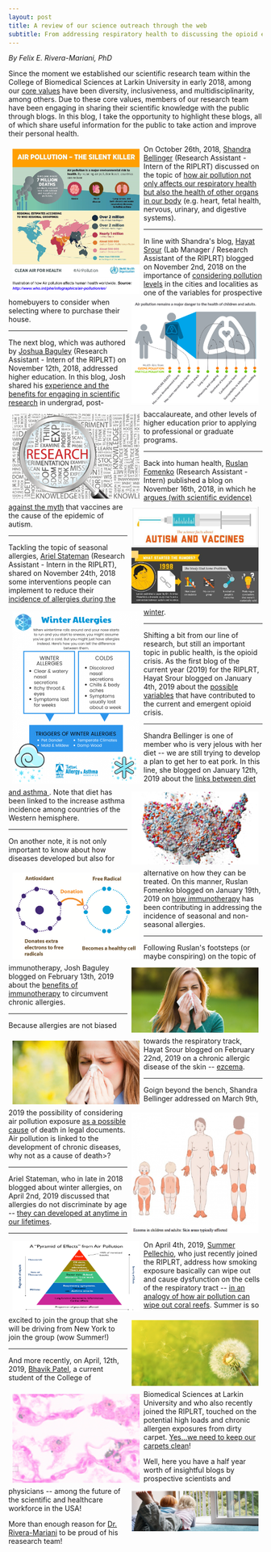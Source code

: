 ```yaml
---
layout: post
title: A review of our science outreach through the web
subtitle: From addressing respiratory health to discussing the opioid epidemic
---
```


*By Felix E. Rivera-Mariani, PhD*

Since the moment we established our scientific research team within the College of Biomedical Sciences at Larkin University in early 2018, among our <a href="https://www.riplrt.com/mission/" target="_blank">core values</a> have been diversity, inclusiveness, and multidisciplinarity, among others. Due to these core values, members of our research team have been engaging in sharing their scientific knowledge with the public through blogs. In this blog, I take the opportunity to highlight these blogs, all of which share useful information for the public to take action and improve their personal health. 

<img src="/img/airpollution-who.jpg" alt="Air Pollutin Worldwide" align="left" style="width: 50%; height: 50%; margin:8px">
On October 26th, 2018, <a href="https://www.riplrt.com/members/#Shandra%20Bellinger" target="_blank">Shandra Bellinger</a> (Research Assistant - Intern of the RIPLRT) discussed on the topic of <a href="https://www.riplrt.com/2018-10-26-airpollution-and-human-health/" target="_blank">how air pollution not only affects our respiratory health but also the health of other organs in our body</a> (e.g. heart, fetal health, nervous, urinary, and digestive systems). 

---

<img src="/img/airpollution-hayatpost.png" alt="Danger of Air Pollution" align="right" style="width: 50%; height: 50%; margin:8px">
In line with Shandra's blog, <a href="https://www.riplrt.com/members/#Hayat%20Srour" target="_blank">Hayat Srour</a> (Lab Manager / Research Assistant of the RIPLRT) blogged on November 2nd, 2018 on the importance of <a href="https://www.riplrt.com/2018-11-02-dont-must-just-yet/" target="_blank"> considering pollution levels</a> in the cities and localities as one of the variables for prospective homebuyers to consider when selecting where to purchase their house. 

---

<img src="/img/Researchblog1.png" alt="Research Blog" align="left" style="width: 50%; height: 50%; margin:8px">
The next blog, which was authored by <a href="https://www.riplrt.com/members/#Joshua%20Baguley" target="_blank">Joshua Baguley</a> (Research Assistant - Intern of the RIPLRT) on November 12th, 2018, addressed higher education. In this blog, Josh shared his <a href="https://www.riplrt.com/2018-11-12-lessons-of-scientific-research/" target="_blank">experience and the benefits for engaging in scientific research</a> in undergrad, post-baccalaureate, and other levels of higher education prior to applying to professional or graduate programs. 

---

<img src="/img/vaccines-blog1.png" alt="Bad Vaccines Research" align="right" style="width: 50%; height: 50%; margin:8px">
Back into human health, <a href="https://www.riplrt.com/members/#Ruslan%20Fomenko" target="_blank">Ruslan Fomenko</a> (Research Assistant - Intern) published a blog on November 16th, 2018, in which he <a href="https://www.riplrt.com/2018-11-16-vaccines-and-autism/" target="_blank"> argues (with scientific evidence) against the myth</a> that vaccines are the cause of the epidemic of autism. 

---

<img src="/img/winter-allergies.jpg" alt="Winter Allergies" align="left" style="width: 50%; height: 50%; margin:8px">
Tackling the topic of seasonal allergies, <a href="https://www.riplrt.com/members/#Ariel%20Stateman" target="_blank">Ariel Stateman</a> (Research Assistant - Intern in the RIPLRT), shared on November 24th, 2018 some interventions people can implement to reduce their <a href="https://www.riplrt.com/2018-11-24-winter-and-allergies/" target="_blank"> incidence of allergies during the winter</a>. 

---

<img src="/img/opioid-map.jpg" alt="Opioid Epidemic Map" align="right" style="width: 50%; height: 50%; margin:8px">
Shifting a bit from our line of research, but still an important topic in public health, is the opioid crisis. As the first blog of the current year (2019) for the RIPLRT, Hayat Srour blogged on January 4th, 2019 about the <a href="https://www.riplrt.com/2019-01-04-opioid-epidemic/" target="_blank">possible variables</a> that have contributed to the current and emergent opioid crisis. 

---

<img src="/img/sb_blog_011219_1.png" alt="Antioxidants and free radicals" align="left" style="width: 50%; height: 50%; margin:8px">
Shandra Bellinger is one of member who is very jelous with her diet -- we are still trying to develop a plan to get her to eat pork. In this line, she blogged on January 12th, 2019 about the <a href="https://www.riplrt.com/2019-01-12-asthma-diet/" target="_blank">links between diet and asthma </a>. Note that diet has been linked to the increase asthma incidence among countries of the Western hemisphere. 

---

<img src="/img/immunotherapy.png" alt="immunotherapy" align="right" style="width: 50%; height: 50%; margin:8px">
On another note, it is not only important to know about how diseases developed but also for alternative on how they can be treated. On this manner, Ruslan Fomenko blogged on January 19th, 2019 on <a href="https://www.riplrt.com/2019-01-12-asthma-diet/" target="_blank"> how immunotherapy</a> has been contributing in addressing the incidence of seasonal and non-seasonal allergies. 

---

<img src="/img/allergy1.png" alt="Allergic Rhinitis" align="left" style="width: 50%; height: 50%; margin:8px">
Following Ruslan's footsteps (or maybe conspiring) on the topic of immunotherapy, Josh Baguley blogged on February 13th, 2019 about the <a href="https://www.riplrt.com/2019-02-13-allergy-treatment-options/" target="_blank"> benefits of immunotherapy</a> to circumvent chronic allergies. 

---

<img src="/img/ezcema.png" alt="Ezcema" align="right" style="width: 50%; height: 50%; margin:8px">
Because allergies are not biased towards the respiratory track, Hayat Srour blogged on February 22nd, 2019 on a chronic allergic disease of the skin -- <a href="https://www.riplrt.com/2019-02-22-you-have-ezcema/" target="_blank">ezcema</a>. 

---

<img src="/img/airpollutionpyramid.png" alt="Air pollution pyramid" align="left" style="width: 50%; height: 50%; margin:8px">
Goign beyond the bench, Shandra Bellinger addressed on March 9th, 2019 the possibility of considering air pollution exposure <a href="https://www.riplrt.com/2019-03-09-air-pollution-as-cause-of-death/" target="_blank">as a possible cause</a> of death in legal documents. Air pollution is linked to the development of chronic diseases, why not as a cause of death>?

---

<img src="/img/seasonal-allergies.png" alt="Seasonal Allergies" align="right" style="width: 50%; height: 50%; margin:8px">
Ariel Stateman, who in late in 2018 blogged about winter allergies, on April 2nd, 2019 discussed that allergies do not discriminate by age -- <a href="https://www.riplrt.com/2019-04-02-but-i-never-had-seasonal-allergies/" target="_blank">they can developed at anytime in our lifetimes</a>.

---

<img src="/img/histology-smoke.png" alt="Carbon molecules in lung tissue" align="left" style="width: 50%; height: 50%; margin:8px">
On April 4th, 2019, <a href="https://www.riplrt.com/members/#Summer%20Pellechio" target="_blank">Summer Pellechio</a>, who just recently joined the RIPLRT, address how smoking exposure basically can wipe out and cause dysfunction on the cells of the respiratory tract -- <a href="https://www.riplrt.com/2019-04-04-cells-react-to-smoke/" target="_blank">in an analogy of how air pollution can wipe out coral reefs</a>. Summer is so excited to join the group that she will be driving from New York to join the group (wow Summer!)

---

<img src="/img/carpet-allergies.png" alt="Carpet allergies" align="right" style="width: 50%; height: 50%; margin:8px">
And more recently, on April, 12th, 2019, <a href="https://www.riplrt.com/members/#Bhavikkumar%20Patel" target="_blank">Bhavik Patel</a>, a current student of the College of Biomedical Sciences at Larkin University and who also recently joined the RIPLRT, touched on the potential high loads and chronic allergen exposures from dirty carpet. <a href="https://www.riplrt.com/2019-04-12-whats-living-in-your-carpet/" target="_blank">Yes...we need to keep our carpets clean</a>!

Well, here you have a half year worth of insightful blogs by prospective scientists and physicians -- among the future of the scientific and healthcare workforce in the USA! 

More than enough reason for <a href="https://www.riplrt.com/members/#Dr.%20F%C3%A9lix%20E.%20Rivera-Mariani" target="_blank">Dr. Rivera-Mariani</a> to be proud of his reasearch team!



